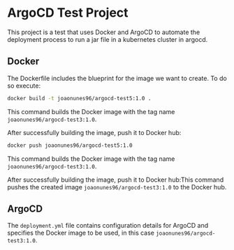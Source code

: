 # ArgoCD Test Project

This project is a test that uses Docker and ArgoCD to automate the deployment process to run a jar file in a kubernetes cluster in argocd.

## Docker

The Dockerfile includes the blueprint for the image we want to create.
To do so execute:
```bash
docker build -t joaonunes96/argocd-test5:1.0 .
```
This command builds the Docker image with the tag name `joaonunes96/argocd-test3:1.0`.

After successfully building the image, push it to Docker hub:
```bash
docker push joaonunes96/argocd-test5:1.0
```
This command builds the Docker image with the tag name `joaonunes96/argocd-test3:1.0`.

After successfully building the image, push it to Docker hub:This command pushes the created image `joaonunes96/argocd-test3:1.0` to the Docker hub.

## ArgoCD

The `deployment.yml` file contains configuration details for ArgoCD and specifies the Docker image to be used, in this case `joaonunes96/argocd-test3:1.0`. 

